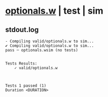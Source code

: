 # [optionals.w](../../../../examples/tests/valid/optionals.w) | test | sim

## stdout.log
```log
- Compiling valid/optionals.w to sim...
✔ Compiling valid/optionals.w to sim...
pass ─ optionals.wsim (no tests)
 

Tests Results:
    ✓ valid/optionals.w



Tests 1 passed (1) 
Duration <DURATION>

```


